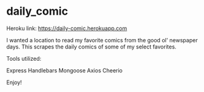 # daily_comic

Heroku link: https://daily-comic.herokuapp.com

I wanted a location to read my favorite comics from the good ol' newspaper days. This scrapes the daily comics of some of my select favorites.

Tools utilized:

Express
Handlebars
Mongoose
Axios
Cheerio

Enjoy!

